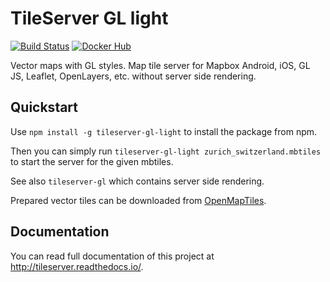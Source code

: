 # TileServer GL light
[![Build Status](https://travis-ci.org/maptiler/tileserver-gl.svg?branch=master)](https://travis-ci.org/maptiler/tileserver-gl)
[![Docker Hub](https://img.shields.io/badge/docker-hub-blue.svg)](https://hub.docker.com/r/klokantech/tileserver-gl/)

Vector maps with GL styles. Map tile server for Mapbox Android, iOS, GL JS, Leaflet, OpenLayers, etc. without server side rendering.

## Quickstart
Use `npm install -g tileserver-gl-light` to install the package from npm.

Then you can simply run `tileserver-gl-light zurich_switzerland.mbtiles` to start the server for the given mbtiles.

See also `tileserver-gl` which contains server side rendering.

Prepared vector tiles can be downloaded from [OpenMapTiles](https://openmaptiles.org/downloads/).

## Documentation
You can read full documentation of this project at http://tileserver.readthedocs.io/.